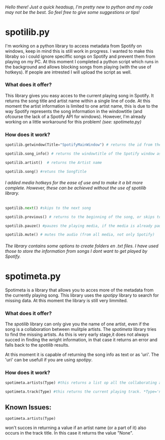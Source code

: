 ###### Hello there! Just a quick headsup, I'm pretty new to python and my code may not be the best. So feel free to give some suggestions or tips!

# spotilib.py
I'm working on a python library to access metadata from Spotify on windows, keep in mind this is still work in progress. I wanted to make this libraby so i could ignore speciffic songs on Spotify and prevent them from playing on my PC. At this moment I completed a python script which runs in the background and allows blocking songs from playing (with the use of hotkeys). If people are intrested I will upload the script as well.

### What does it offer?
This library gives you easy acces to the current playing song in Spotify. It returns the song title and artist name within a single line of code. At this moment the artist information is limited to one artist name, this is due to the way Spotify represents the song information in the windowtitle (and ofcourse the lack of a Spotify API for windows). However, I'm already working on a little workaround for this problem! *(see: spotimeta.py)*

### How does it work?
```python
spotilib.getwindow(Title="SpotifyMainWindow") # returns the id from the Spotify window 
```
```python
spotilib.song_info() # returns the windowtitle of the Spotify window as: Artist - SongTitle
```
```python
spotilib.artist()  # returns the Artist name 
```
```python
spotilib.song() #retuns the SongTitle
```


###### I added media hotkeys for the ease of use and to make it a bit more complete. However, these can be achieved without the use of spotilib library.

```python
spotilib.next() #skips to the next song
```
```python
spotilib.previous() # returns to the beginning of the song, or skips to previous song (depending on how long the song is playing) 
```
```python
spotilib.pauze() #pauzes the playing media, if the media is already paused it wil resume playing 
```
```python
spotilib.mute() # mutes the audio (from all media, not only Spotify)
```

###### The library contains some options to create folders en .txt files. I have used those to store the information from songs I dont want to get played by Spotify.





# spotimeta.py

Spotimeta is a library that allows you to acces more of the metadata from the currently playing song. This library uses the *spotipy* library to search for missing data. At this moment the library is still very limmited.

### What does it offer?
The *spotilib* library can only give you the name of one artist, even if the song is a collaboration between mulitple artists. The *spotimeta* library tries to find the missing artists. As this is very early stage,it does not always succed in finding the wright information, in that case it returns an error and falls back to the *spotilib* results.

At this moment it is capable of returning the song info as text or as 'uri'. The 'uri' can be usefull if you are using *spotipy*.
### How does it work?
```python
spotimeta.artists(Type) #this returns a list op all the collaborating artist. *Type='name'* returns the name(s) of the artist(s). *Type='uri'* returns the spotify URI link(s).
```
```python
spotimeta.track(Type) #this returns the current playing track. *Type='name'* returns the name of the track. *Type='uri'* returns the spotify URI link.
```

## Known Issues:
```
spotimeta.artists(Type) 
```
won't succes in returning a value if an artist name (or a part of it) also occurs in the track title. In this case it returns the value "None". 
